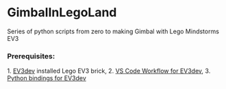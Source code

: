 # GimbalInLegoLand
Series of python scripts from zero to making Gimbal with Lego Mindstorms EV3

<h3>Prerequisites:</h3> 
1. <a href='http://ev3dev.org/'>EV3dev</a> installed Lego EV3 brick,
2. <a href='https://sites.google.com/site/ev3python/the-vs-code-workflow'>VS Code Workflow for EV3dev</a>,
3. <a href='https://python-ev3dev.readthedocs.io/en/stable/index.html'>Python bindings for EV3dev</a>

